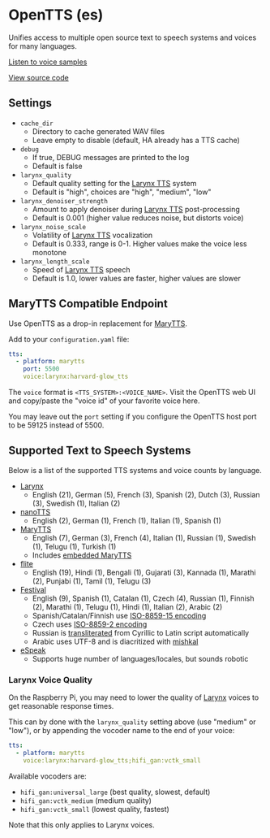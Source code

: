 # OpenTTS (es)

Unifies access to multiple open source text to speech systems and voices for many languages.

[Listen to voice samples](https://synesthesiam.github.io/opentts/)

[View source code](https://github.com/synesthesiam/opentts)

## Settings

* `cache_dir`
    * Directory to cache generated WAV files
    * Leave empty to disable (default, HA already has a TTS cache)
* `debug`
    * If true, DEBUG messages are printed to the log
    * Default is false
* `larynx_quality`
    * Default quality setting for the [Larynx TTS](https://github.com/rhasspy/larynx) system
    * Default is "high", choices are "high", "medium", "low"
* `larynx_denoiser_strength`
    * Amount to apply denoiser during [Larynx TTS](https://github.com/rhasspy/larynx) post-processing
    * Default is 0.001 (higher value reduces noise, but distorts voice)
* `larynx_noise_scale`
    * Volatility of [Larynx TTS](https://github.com/rhasspy/larynx) vocalization
    * Default is 0.333, range is 0-1. Higher values make the voice less monotone
* `larynx_length_scale`
    * Speed of [Larynx TTS](https://github.com/rhasspy/larynx) speech
    * Default is 1.0, lower values are faster, higher values are slower

## MaryTTS Compatible Endpoint

Use OpenTTS as a drop-in replacement for [MaryTTS](https://www.home-assistant.io/integrations/marytts/).

Add to your `configuration.yaml` file:

```yaml
tts:
  - platform: marytts
    port: 5500
    voice:larynx:harvard-glow_tts
```

The `voice` format is `<TTS_SYSTEM>:<VOICE_NAME>`. Visit the OpenTTS web UI and copy/paste the "voice id" of your favorite voice here.

You may leave out the `port` setting if you configure the OpenTTS host port to be 59125 instead of 5500.

## Supported Text to Speech Systems

Below is a list of the supported TTS systems and voice counts by language.

* [Larynx](https://github.com/rhasspy/larynx-runtime)
    * English (21), German (5), French (3), Spanish (2), Dutch (3), Russian (3), Swedish (1), Italian (2)
* [nanoTTS](https://github.com/gmn/nanotts)
    * English (2), German (1), French (1), Italian (1), Spanish (1)
* [MaryTTS](http://mary.dfki.de)
    * English (7), German (3), French (4), Italian (1), Russian (1), Swedish (1), Telugu (1), Turkish (1)
    * Includes [embedded MaryTTS](https://github.com/synesthesiam/marytts-txt2wav)
* [flite](http://www.festvox.org/flite)
    * English (19), Hindi (1), Bengali (1), Gujarati (3), Kannada (1), Marathi (2), Punjabi (1), Tamil (1), Telugu (3)
* [Festival](http://www.cstr.ed.ac.uk/projects/festival/)
    * English (9), Spanish (1), Catalan (1), Czech (4), Russian (1), Finnish (2), Marathi (1), Telugu (1), Hindi (1), Italian (2), Arabic (2)
    * Spanish/Catalan/Finnish use [ISO-8859-15 encoding](https://en.wikipedia.org/wiki/ISO/IEC_8859-15)
    * Czech uses [ISO-8859-2 encoding](https://en.wikipedia.org/wiki/ISO/IEC_8859-2)
    * Russian is [transliterated](https://pypi.org/project/transliterate/) from Cyrillic to Latin script automatically
    * Arabic uses UTF-8 and is diacritized with [mishkal](https://github.com/linuxscout/mishkal)
* [eSpeak](http://espeak.sourceforge.net)
    * Supports huge number of languages/locales, but sounds robotic

### Larynx Voice Quality

On the Raspberry Pi, you may need to lower the quality of [Larynx](https://github.com/rhasspy/larynx) voices to get reasonable response times.

This can by done with the `larynx_quality` setting above (use "medium" or "low"), or by appending the vocoder name to the end of your voice:

```yaml
tts:
  - platform: marytts
    voice:larynx:harvard-glow_tts;hifi_gan:vctk_small
```

Available vocoders are:

* `hifi_gan:universal_large` (best quality, slowest, default)
* `hifi_gan:vctk_medium` (medium quality)
* `hifi_gan:vctk_small` (lowest quality, fastest)

Note that this only applies to Larynx voices.
